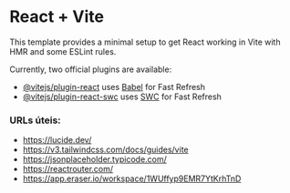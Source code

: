 # React + Vite

This template provides a minimal setup to get React working in Vite with HMR and some ESLint rules.

Currently, two official plugins are available:

- [@vitejs/plugin-react](https://github.com/vitejs/vite-plugin-react/blob/main/packages/plugin-react/README.md) uses [Babel](https://babeljs.io/) for Fast Refresh
- [@vitejs/plugin-react-swc](https://github.com/vitejs/vite-plugin-react-swc) uses [SWC](https://swc.rs/) for Fast Refresh

### URLs úteis:

- https://lucide.dev/
- https://v3.tailwindcss.com/docs/guides/vite
- https://jsonplaceholder.typicode.com/
- https://reactrouter.com/
- https://app.eraser.io/workspace/1WUffyp9EMR7YtKrhTnD
